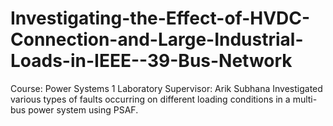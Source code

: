 # Investigating-the-Effect-of-HVDC-Connection-and-Large-Industrial-Loads-in-IEEE--39-Bus-Network
Course: Power Systems 1 Laboratory Supervisor: Arik Subhana Investigated various types of faults occurring on different loading conditions in a multi-bus power system using PSAF.
